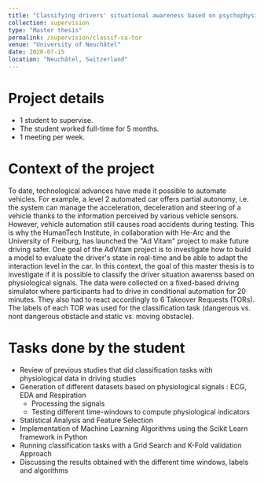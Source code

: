 ```yaml
---
title: "Classifying drivers' situational awareness based on psychophysiological data"
collection: supervision
type: "Master thesis"
permalink: /supervision/classif-sa-tor
venue: "University of Neuchâtel"
date: 2020-07-15
location: "Neuchâtel, Switzerland"
---
```


Project details 
======
* 1 student to supervise.
* The student worked full-time for 5 months.
* 1 meeting per week.


Context of the project 
======

To date, technological advances have made it possible to automate vehicles. For example, a level 2 automated car offers partial autonomy, i.e. the system can manage the acceleration, deceleration and steering of a vehicle thanks to the information perceived by various vehicle sensors. However, vehicle automation still causes road accidents during testing. This is why the HumanTech Institute, in collaboration with He-Arc and the University of Freiburg, has launched the "Ad Vitam" project to make future driving safer. One goal of the AdVitam project is to investigate how to build a model to evaluate the driver's state in real-time and be able to adapt the interaction level in the car. In this context, the goal of this master thesis is to investigate if it is possible to classify the driver situation awarenss based on physiological signals. The data were collected on a fixed-based driving simulator where participants had to drive in conditional automation for 20 minutes. They also had to react accordingly to 6 Takeover Requests (TORs). The labels of each TOR was used for the classification task (dangerous vs. nont dangerous obstacle and static vs. moving obstacle).


Tasks done by the student
======

* Review of previous studies that did classification tasks with physiological data in driving studies
* Generation of different datasets based on physiological signals : ECG, EDA and Respiration
	* Processing the signals
	* Testing different time-windows to compute physiological indicators
* Statistical Analysis and Feature Selection
* Implementation of Machine Learning Algorithms using the Scikit Learn framework in Python
* Running classification tasks with a Grid Search and K-Fold validation Approach
* Discussing the results obtained with the different time windows, labels and algorithms
